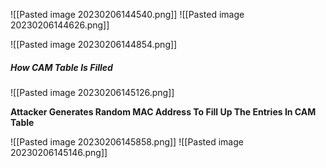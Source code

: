 ![[Pasted image 20230206144540.png]]
![[Pasted image 20230206144626.png]]

![[Pasted image 20230206144854.png]]


##### How CAM Table Is Filled

![[Pasted image 20230206145126.png]]

**Attacker Generates Random MAC Address To Fill Up The Entries In CAM Table**

![[Pasted image 20230206145858.png]]
![[Pasted image 20230206145146.png]]

